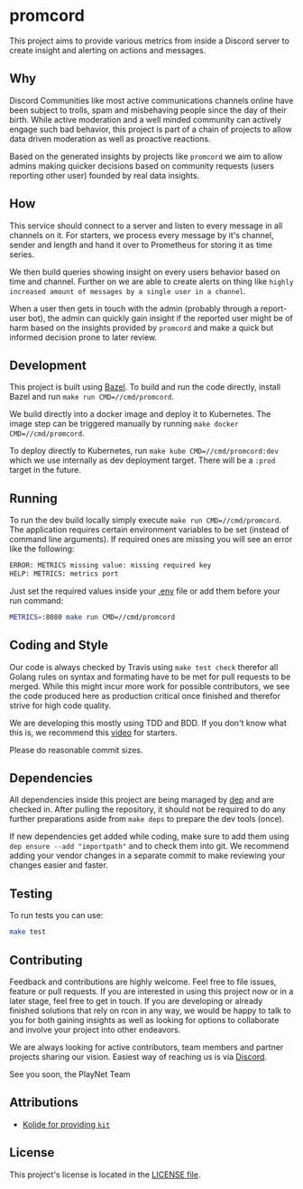# promcord

This project aims to provide various metrics from inside a Discord server to create insight and alerting on actions and messages.

## Why

Discord Communities like most active communications channels online have been subject to trolls, spam and misbehaving people since the day of their birth.
While active moderation and a well minded community can actively engage such bad behavior, this project is part of a chain of projects to allow data driven moderation as well as proactive reactions.

Based on the generated insights by projects like `promcord` we aim to allow admins making quicker decisions based on community requests (users reporting other user) founded by real data insights.

## How

This service should connect to a server and listen to every message in all channels on it.
For starters, we process every message by it's channel, sender and length and hand it over to Prometheus for storing it as time series.

We then build queries showing insight on every users behavior based on time and channel.
Further on we are able to create alerts on thing like `highly increased amount of messages by a single user in a channel`.

When a user then gets in touch with the admin (probably through a report-user bot), the admin can quickly gain insight if the reported user might be of harm based on the insights provided by `promcord` and make a quick but informed decision prone to later review.

## Development

This project is built using [Bazel](https://bazel.build).
To build and run the code directly, install Bazel and run `make run CMD=//cmd/promcord`.

We build directly into a docker image and deploy it to Kubernetes.
The image step can be triggered manually by running `make docker CMD=//cmd/promcord`.

To deploy directly to Kubernetes, run `make kube CMD=//cmd/promcord:dev` which we use internally as dev deployment target.
There will be a `:prod` target in the future.

## Running

To run the dev build locally simply execute `make run CMD=//cmd/promcord`.
The application requires certain environment variables to be set (instead of command line arguments).
If required ones are missing you will see an error like the following:

```bash
ERROR: METRICS missing value: missing required key 
HELP: METRICS: metrics port
```

Just set the required values inside your [.env](.env) file or add them before your run command:

```bash
METRICS=:8080 make run CMD=//cmd/promcord
```

## Coding and Style

Our code is always checked by Travis using `make test check` therefor all Golang rules on syntax and formating have to be met for pull requests to be merged.
While this might incur more work for possible contributors, we see the code produced here as production critical once finished and therefor strive for high code quality.

We are developing this mostly using TDD and BDD. If you don't know what this is, we recommend this [video](https://www.youtube.com/watch?v=uFXfTXSSt4I) for starters.

Please do reasonable commit sizes.


## Dependencies
All dependencies inside this project are being managed by [dep](https://github.com/golang/dep) and are checked in.
After pulling the repository, it should not be required to do any further preparations aside from `make deps` to prepare the dev tools (once).

If new dependencies get added while coding, make sure to add them using `dep ensure --add "importpath"` and to check them into git.
We recommend adding your vendor changes in a separate commit to make reviewing your changes easier and faster.

## Testing
To run tests you can use:
```bash
make test
```

## Contributing

Feedback and contributions are highly welcome. Feel free to file issues, feature or pull requests.
If you are interested in using this project now or in a later stage, feel free to get in touch.
If you are developing or already finished solutions that rely on rcon in any way, we would be happy to talk to you for both gaining insights as well as looking for options to collaborate and involve your project into other endeavors.

We are always looking for active contributors, team members and partner projects sharing our vision.
Easiest way of reaching us is via [Discord](https://discord.gg/dWZkR6R).

See you soon,
the PlayNet Team

## Attributions

* [Kolide for providing `kit`](https://github.com/kolide/kit)

## License

This project's license is located in the [LICENSE file](LICENSE).